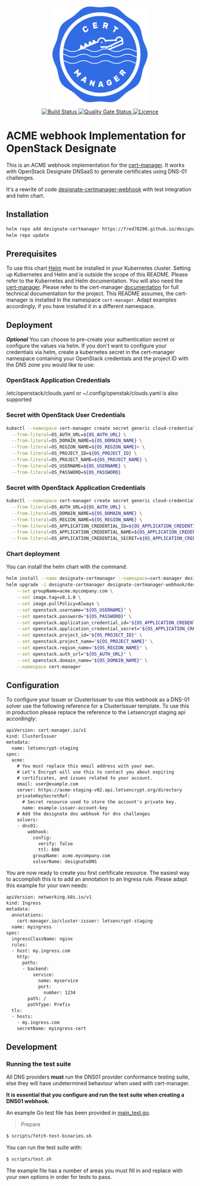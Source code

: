 <p align="center">
  <img src="./images/cert-manager-designate.svg" height="256" width="256" alt="designate-certmanager-webhook project logo" />
</p>

<p align="center">
<a href="https://github.com/Fred78290/designate-certmanager-webhook/actions/workflows/ci.yaml">
  <img alt="Build Status" src="https://github.com/Fred78290/designate-certmanager-webhook/actions/workflows/ci.yaml/badge.svg?branch=master">
</a>
<a href="https://sonarcloud.io/dashboard?id=Fred78290_designate-certmanager-webhook">
  <img alt="Quality Gate Status" src="https://sonarcloud.io/api/project_badges/measure?project=Fred78290_designate-certmanager-webhook&metric=alert_status">
</a>
<a href="https://github.com/Fred78290/designate-certmanager-webhook/blob/master/LICENSE">
  <img alt="Licence" src="https://img.shields.io/hexpm/l/plug.svg">
</a>
</p>

# ACME webhook Implementation for OpenStack Designate

This is an ACME webhook implementation for the [cert-manager](http://docs.cert-manager.io). It works with OpenStack Designate DNSaaS to generate certificates using DNS-01 challenges.

It's a rewrite of code [designate-certmanager-webhook](https://github.com/syseleven/designate-certmanager-webhook) with test integration and helm chart.

## Installation

```bash
helm repo add designate-certmanager https://fred78290.github.io/designate-certmanager-webhook/
helm repo update
````

## Prerequisites

To use this chart [Helm](https://helm.sh/) must be installed in your Kubernetes cluster. Setting up Kubernetes and Helm and is outside the scope of this README. Please refer to the Kubernetes and Helm documentation. You will also need the [cert-manager](https://github.com/cert-manager/cert-manager). Please refer to the cert-manager [documentation](https://docs.cert-manager.io) for full technical documentation for the project. This README assumes, the cert-manager is installed in the namespace `cert-manager`. Adapt examples accordingly, if you have installed it in a different namespace.

## Deployment

***Optional*** You can choose to pre-create your authentication secret or configure the values via helm. If you don\'t want to configure your credentials via helm, create a kubernetes secret in the cert-manager namespace containing your OpenStack credentials and the project ID with the DNS zone you would like to use:

### OpenStack Application Credentials

/etc/openstack/clouds.yaml or ~/.config/openstak/clouds.yaml is also supported

### Secret with OpenStack User Credentials

```bash
kubectl --namespace cert-manager create secret generic cloud-credentials \
  --from-literal=OS_AUTH_URL=${OS_AUTH_URL} \
  --from-literal=OS_DOMAIN_NAME=${OS_DOMAIN_NAME} \
  --from-literal=OS_REGION_NAME=${OS_REGION_NAME}> \
  --from-literal=OS_PROJECT_ID=${OS_PROJECT_ID} \
  --from-literal=OS_PROJECT_NAME=${OS_PROJECT_NAME} \
  --from-literal=OS_USERNAME=${OS_USERNAME} \
  --from-literal=OS_PASSWORD=${OS_PASSWORD}
```

### Secret with OpenStack Application Credentials

```bash
kubectl --namespace cert-manager create secret generic cloud-credentials \
  --from-literal=OS_AUTH_URL=${OS_AUTH_URL} \
  --from-literal=OS_DOMAIN_NAME=${OS_DOMAIN_NAME} \
  --from-literal=OS_REGION_NAME=${OS_REGION_NAME} \
  --from-literal=OS_APPLICATION_CREDENTIAL_ID=${OS_APPLICATION_CREDENTIAL_ID} \
  --from-literal=OS_APPLICATION_CREDENTIAL_NAME=${OS_APPLICATION_CREDENTIAL_NAME} \
  --from-literal=OS_APPLICATION_CREDENTIAL_SECRET=${OS_APPLICATION_CREDENTIAL_SECRET}
```

### Chart deployment

You can install the helm chart with the command:

```bash
helm install --name designate-certmanager --namespace=cert-manager designate-certmanager-webhook
helm upgrade -i designate-certmanager designate-certmanager-webhook/designate-certmanager \
    --set groupName=acme.mycompany.com \
    --set image.tag=v0.1.0 \
    --set image.pullPolicy=Always \
    --set openstack.username="${OS_USERNAME}" \
    --set openstack.password="${OS_PASSWORD}" \
    --set openstack.application_credential_id="${OS_APPLICATION_CREDENTIAL_ID}" \
    --set openstack.application_credential_secret="${OS_APPLICATION_CREDENTIAL_NAME}" \
    --set openstack.project_id="${OS_PROJECT_ID}" \
    --set openstack.project_name="${OS_PROJECT_NAME}" \
    --set openstack.region_name="${OS_REGION_NAME}" \
    --set openstack.auth_url="${OS_AUTH_URL}" \
    --set openstack.domain_name="${OS_DOMAIN_NAME}" \
    --namespace cert-manager

```

## Configuration

To configure your Issuer or ClusterIssuer to use this webhook as a DNS-01 solver use the following reference for a ClusterIssuer template. To use this in production please replace the reference to the Letsencrypt staging api accordingly:

```
apiVersion: cert-manager.io/v1
kind: ClusterIssuer
metadata:
  name: letsencrypt-staging
spec:
  acme:
    # You must replace this email address with your own.
    # Let's Encrypt will use this to contact you about expiring
    # certificates, and issues related to your account.
    email: user@example.com
    server: https://acme-staging-v02.api.letsencrypt.org/directory
    privateKeySecretRef:
      # Secret resource used to store the account's private key.
      name: example-issuer-account-key
    # Add the designate dns webhook for dns challenges
    solvers:
    - dns01:
        webhook:
          config:
            verify: false
            ttl: 600
          groupName: acme.mycompany.com
          solverName: designateDNS
```

You are now ready to create you first certificate resource. The easiest way to accomplish this is to add an annotation to an Ingress rule. Please adapt this example for your own needs:

```
apiVersion: networking.k8s.io/v1
kind: Ingress
metadata:
  annotations:
    cert-manager.io/cluster-issuer: letsencrypt-staging
  name: myingress
spec:
  ingressClassName: nginx
  rules:
  - host: my.ingress.com
    http:
      paths:
      - backend:
          service:
            name: myservice
            port:
              number: 1234
        path: /
        pathType: Prefix
  tls:
  - hosts:
    - my.ingress.com
    secretName: myingress-cert
```

## Development

### Running the test suite

All DNS providers **must** run the DNS01 provider conformance testing suite,
else they will have undetermined behaviour when used with cert-manager.

**It is essential that you configure and run the test suite when creating a
DNS01 webhook.**

An example Go test file has been provided in [main_test.go]().

> Prepare

```bash
$ scripts/fetch-test-binaries.sh
```

You can run the test suite with:

```bash
$ scripts/test.sh
```

The example file has a number of areas you must fill in and replace with your
own options in order for tests to pass.
